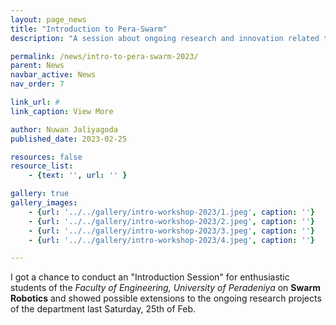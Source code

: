 ```yaml
---
layout: page_news
title: "Introduction to Pera-Swarm"
description: "A session about ongoing research and innovation related to swarm robotics"

permalink: /news/intro-to-pera-swarm-2023/
parent: News
navbar_active: News
nav_order: 7

link_url: #
link_caption: View More

author: Nuwan Jaliyagoda
published_date: 2023-02-25

resources: false
resource_list:
    - {text: '', url: '' }

gallery: true
gallery_images:
    - {url: '../../gallery/intro-workshop-2023/1.jpeg', caption: ''}
    - {url: '../../gallery/intro-workshop-2023/2.jpeg', caption: ''}
    - {url: '../../gallery/intro-workshop-2023/3.jpeg', caption: ''}
    - {url: '../../gallery/intro-workshop-2023/4.jpeg', caption: ''}

---
```



I got a chance to conduct an "Introduction Session" for enthusiastic students of the _Faculty of Engineering, University of Peradeniya_ on **Swarm Robotics** and showed possible extensions to the ongoing research projects of the department last Saturday, 25th of Feb.